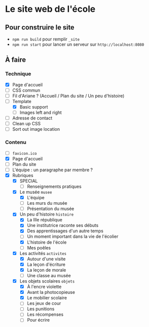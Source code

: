 # Le site web de l'école

## Pour construire le site

- `npm run build` pour remplir `_site`
- `npm run start` pour lancer un serveur sur `http://localhost:8080`

## À faire

### Technique

- [x] Page d'accueil
- [ ] CSS commun
- [ ] Fil d'Ariane ? (Accueil / Plan du site / Un peu d'histoire)
- [ ] Template
  - [x] Basic support
  - [ ] Images left and right
- [ ] Adresse de contact
- [ ] Clean up CSS
- [ ] Sort out image location

### Contenu

- [ ] `favicon.ico`
- [x] Page d'accueil
- [ ] Plan du site
- [ ] L'équipe : un paragraphe par membre ?
- [x] Rubriques
  - [x] SPECIAL
    - [ ] Renseignements pratiques
  - [x] Le musée `musee`
    - [x] L'équipe
    - [ ] Les murs du musée
    - [ ] Présentation du musée
  - [x] Un peu d'histoire `histoire`
    - [x] La IIIe république
    - [x] Une institutrice raconte ses débuts
    - [x] Des apprentissages d'un autre temps
    - [ ] Un moment important dans la vie de l'écolier
    - [x] L'histoire de l'école
    - [ ] Mes poêles
  - [x] Les activités `activites`
    - [x] Autour d'une visite
    - [x] La leçon d'écriture
    - [x] La leçon de morale
    - [ ] Une classe au musée
  - [x] Les objets scolaires `objets`
    - [x] À l'encre violette
    - [x] Avant la photocopieuse
    - [x] Le mobilier scolaire
    - [ ] Les jeux de cour
    - [ ] Les punitions
    - [ ] Les récompenses
    - [ ] Pour écrire